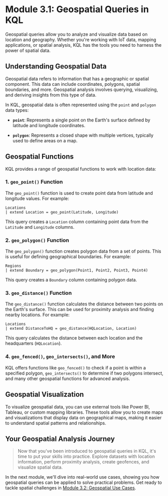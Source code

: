 # Module 3.1: Geospatial Queries in KQL

Geospatial queries allow you to analyze and visualize data based on location and geography. Whether you're working with IoT data, mapping applications, or spatial analysis, KQL has the tools you need to harness the power of spatial data.

## Understanding Geospatial Data

Geospatial data refers to information that has a geographic or spatial component. This data can include coordinates, polygons, spatial boundaries, and more. Geospatial analysis involves querying, visualizing, and deriving insights from this type of data.

In KQL, geospatial data is often represented using the `point` and `polygon` data types:

- **`point`**: Represents a single point on the Earth's surface defined by latitude and longitude coordinates.

- **`polygon`**: Represents a closed shape with multiple vertices, typically used to define areas on a map.

## Geospatial Functions

KQL provides a range of geospatial functions to work with location data:

### **1. `geo_point()` Function**

The `geo_point()` function is used to create point data from latitude and longitude values. For example:

```kql
Locations
| extend Location = geo_point(Latitude, Longitude)
```

This query creates a `Location` column containing point data from the `Latitude` and `Longitude` columns.

### **2. `geo_polygon()` Function**

The `geo_polygon()` function creates polygon data from a set of points. This is useful for defining geographical boundaries. For example:

```kql
Regions
| extend Boundary = geo_polygon(Point1, Point2, Point3, Point4)
```

This query creates a `Boundary` column containing polygon data.

### **3. `geo_distance()` Function**

The `geo_distance()` function calculates the distance between two points on the Earth's surface. This can be used for proximity analysis and finding nearby locations. For example:

```kql
Locations
| extend DistanceToHQ = geo_distance(HQLocation, Location)
```

This query calculates the distance between each location and the headquarters (`HQLocation`).

### **4. `geo_fenced()`, `geo_intersects()`, and More**

KQL offers functions like `geo_fenced()` to check if a point is within a specified polygon, `geo_intersects()` to determine if two polygons intersect, and many other geospatial functions for advanced analysis.

## Geospatial Visualization

To visualize geospatial data, you can use external tools like Power BI, Tableau, or custom mapping libraries. These tools allow you to create maps and visualizations that display data on geographical maps, making it easier to understand spatial patterns and relationships.

## Your Geospatial Analysis Journey

> Now that you've been introduced to geospatial queries in KQL, it's time to put your skills into practice. Explore datasets with location information, perform proximity analysis, create geofences, and visualize spatial data.

In the next module, we'll dive into real-world use cases, showing you how geospatial queries can be applied to solve practical problems. Get ready to tackle spatial challenges in [Module 3.2: Geospatial Use Cases](3.2_Geospatial_Use_Cases.md).
